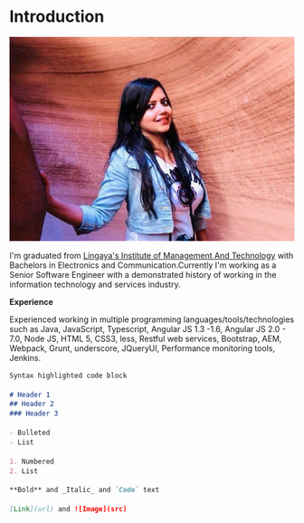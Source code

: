 # Introduction
![image](srishti1.jpg)

I'm graduated from [Lingaya's Institute of Management And Technology](http://www.limat.org/) with Bachelors in Electronics and Communication.Currently I'm working as a Senior Software Engineer with a demonstrated history of working in the information technology and services industry. 

**Experience**

Experienced working in multiple programming languages/tools/technologies such as Java, JavaScript, Typescript, Angular JS 1.3 -1.6, Angular JS 2.0 - 7.0, Node JS, HTML 5, CSS3, less, Restful web services, Bootstrap, AEM, Webpack, Grunt, underscore, JQueryUI, Performance monitoring tools, Jenkins. 

```markdown
Syntax highlighted code block

# Header 1
## Header 2
### Header 3

- Bulleted
- List

1. Numbered
2. List

**Bold** and _Italic_ and `Code` text

[Link](url) and ![Image](src)
```

